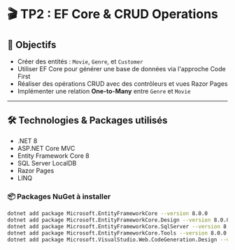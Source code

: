 # 🎬 TP2 : EF Core & CRUD Operations

## 📌 Objectifs

- Créer des entités : `Movie`, `Genre`, et `Customer`
- Utiliser EF Core pour générer une base de données via l'approche Code First
- Réaliser des opérations CRUD avec des contrôleurs et vues Razor Pages
- Implémenter une relation **One-to-Many** entre `Genre` et `Movie`

---

## 🛠️ Technologies & Packages utilisés

- .NET 8
- ASP.NET Core MVC
- Entity Framework Core 8
- SQL Server LocalDB
- Razor Pages
- LINQ

### 📦 Packages NuGet à installer

```bash
dotnet add package Microsoft.EntityFrameworkCore --version 8.0.0
dotnet add package Microsoft.EntityFrameworkCore.Design --version 8.0.0
dotnet add package Microsoft.EntityFrameworkCore.SqlServer --version 8.0.0
dotnet add package Microsoft.EntityFrameworkCore.Tools --version 8.0.0
dotnet add package Microsoft.VisualStudio.Web.CodeGeneration.Design --version 8.0.0
